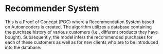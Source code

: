 # Recommender System

This is a Proof of Concept (POC) where a Recommendation System based on Autoencoders is created. The algorithm utilizes a database containing the purchase history of various customers (i.e., different products they have bought). Subsequently, the model infers the recommended purchases for each of these customers as well as for new clients who are to be introduced into the database.
